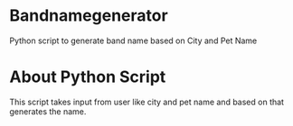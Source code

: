 # Bandnamegenerator
Python script to generate band name based on City and Pet Name


# About Python Script

This script takes input from user like city and pet name and based on that generates the name. 
